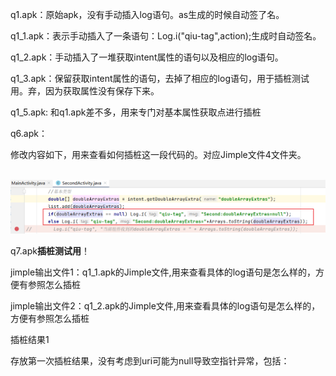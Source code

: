 q1.apk：原始apk，没有手动插入log语句。as生成的时候自动签了名。

q1_1.apk：表示手动插入了一条语句：Log.i("qiu-tag",action);生成时自动签名。

q1_2.apk：手动插入了一堆获取intent属性的语句以及相应的log语句。

q1_3.apk：保留获取intent属性的语句，去掉了相应的log语句，用于插桩测试用。弃，因为获取属性没有保存下来。

q1_5.apk: 和q1.apk差不多，用来专门对基本属性获取点进行插桩

q6.apk：

​	修改内容如下，用来查看如何插桩这一段代码的。对应Jimple文件4文件夹。

​	![image-20230627092712832](各文件解释.assets/image-20230627092712832.png)

q7.apk**插桩测试用**！






jimple输出文件1：q1_1.apk的Jimple文件,用来查看具体的log语句是怎么样的，方便有参照怎么插桩

jimple输出文件2：q1_2.apk的Jimple文件,用来查看具体的log语句是怎么样的，方便有参照怎么插桩





插桩结果1

存放第一次插桩结果，没有考虑到uri可能为null导致空指针异常，包括：
